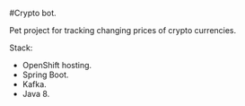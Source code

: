 #Crypto bot.

Pet project for tracking changing prices of crypto currencies.

Stack:
 - OpenShift hosting.
 - Spring Boot.
 - Kafka.
 - Java 8.